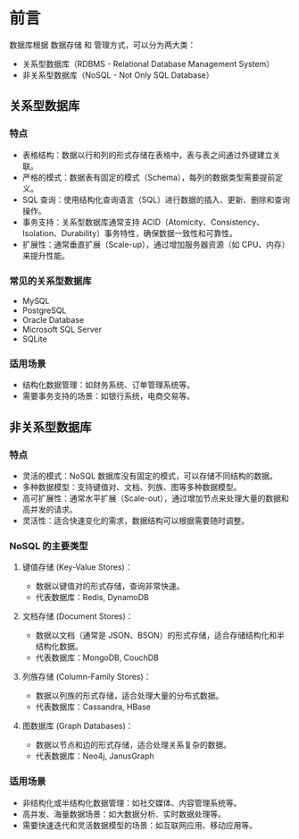 # 前言

数据库根据 数据存储 和 管理方式，可以分为两大类：

- 关系型数据库（RDBMS - Relational Database Management System）
- 非关系型数据库（NoSQL - Not Only SQL Database）

## 关系型数据库

### 特点

- 表格结构：数据以行和列的形式存储在表格中，表与表之间通过外键建立关联。
- 严格的模式：数据表有固定的模式（Schema），每列的数据类型需要提前定义。
- SQL 查询：使用结构化查询语言（SQL）进行数据的插入、更新、删除和查询操作。
- 事务支持：关系型数据库通常支持 ACID（Atomicity、Consistency、Isolation、Durability）事务特性，确保数据一致性和可靠性。
- 扩展性：通常垂直扩展（Scale-up），通过增加服务器资源（如 CPU、内存）来提升性能。

### 常见的关系型数据库

- MySQL
- PostgreSQL
- Oracle Database
- Microsoft SQL Server
- SQLite

### 适用场景

- 结构化数据管理：如财务系统、订单管理系统等。
- 需要事务支持的场景：如银行系统，电商交易等。

## 非关系型数据库

### 特点

- 灵活的模式：NoSQL 数据库没有固定的模式，可以存储不同结构的数据。
- 多种数据模型：支持键值对、文档、列族、图等多种数据模型。
- 高可扩展性：通常水平扩展（Scale-out），通过增加节点来处理大量的数据和高并发的请求。
- 灵活性：适合快速变化的需求，数据结构可以根据需要随时调整。

### NoSQL 的主要类型

1. 键值存储 (Key-Value Stores)：
   - 数据以键值对的形式存储，查询非常快速。
   - 代表数据库：Redis, DynamoDB

2. 文档存储 (Document Stores)：
   - 数据以文档（通常是 JSON、BSON）的形式存储，适合存储结构化和半结构化数据。
   - 代表数据库：MongoDB, CouchDB

3. 列族存储 (Column-Family Stores)：
   - 数据以列族的形式存储，适合处理大量的分布式数据。
   - 代表数据库：Cassandra, HBase

4. 图数据库 (Graph Databases)：
   - 数据以节点和边的形式存储，适合处理关系复杂的数据。
   - 代表数据库：Neo4j, JanusGraph

### 适用场景

- 非结构化或半结构化数据管理：如社交媒体、内容管理系统等。
- 高并发、海量数据场景：如大数据分析、实时数据处理等。
- 需要快速迭代和灵活数据模型的场景：如互联网应用、移动应用等。
